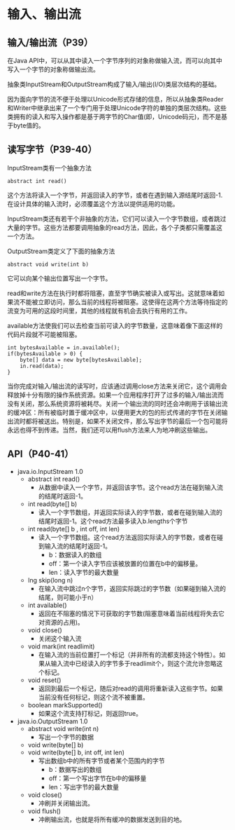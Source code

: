 # 输入、输出流

## 输入/输出流（P39）

在Java API中，可以从其中读入一个字节序列的对象称做输入流，而可以向其中写入一个字节的对象称做输出流。

抽象类InputStream和OutputStream构成了输入/输出\(I/O\)类层次结构的基础。

因为面向字节的流不便于处理以Unicode形式存储的信息，所以从抽象类Reader和Writer中继承出来了一个专门用于处理Unicode字符的单独的类层次结构。这些类拥有的读入和写入操作都是基于两字节的Char值\(即，Unicode码元\)，而不是基于byte值的。

## 读写字节（P39-40）

InputStream类有一个抽象方法

```text
abstract int read()
```

这个方法将读入一个字节，并返回读入的字节，或者在遇到输入源结尾时返回-1.在设计具体的输入流时，必须覆盖这个方法以提供适用的功能。

InputStream类还有若干个非抽象的方法，它们可以读入一个字节数组，或者跳过大量的字节。这些方法都要调用抽象的read方法，因此，各个子类都只需覆盖这一个方法。

OutputStream类定义了下面的抽象方法

```text
abstract void write(int b)
```

它可以向某个输出位置写出一个字节。

read和write方法在执行时都将阻塞，直至字节确实被读入或写出。这就意味着如果流不能被立即访问，那么当前的线程将被阻塞。这使得在这两个方法等待指定的流变为可用的这段时间里，其他的线程就有机会去执行有用的工作。

available方法使我们可以去检查当前可读入的字节数量，这意味着像下面这样的代码片段就不可能被阻塞。

```text
int bytesAvailable = in.available();
if(bytesAvailable > 0) {
    byte[] data = new byte[bytesAvailable];
    in.read(data);
}
```

当你完成对输入/输出流的读写时，应该通过调用close方法来关闭它，这个调用会释放掉十分有限的操作系统资源。如果一个应用程序打开了过多的输入/输出流而没有关闭，那么系统资源将被耗尽。关闭一个输出流的同时还会冲刷用于该输出流的缓冲区：所有被临时置于缓冲区中，以便用更大的包的形式传递的字节在关闭输出流时都将被送出。特别是，如果不关闭文件，那么写出字节的最后一个包可能将永远也得不到传递。当然，我们还可以用flush方法来人为地冲刷这些输出。

## API（P40-41）

* java.io.InputStream 1.0
  * abstract int read\(\)
    * 从数据中读入一个字节，并返回该字节。这个read方法在碰到输入流的结尾时返回-1。
  * int read\(byte\[\] b\)
    * 读入一个字节数组，并返回实际读入的字节数，或者在碰到输入流的结尾时返回-1。这个read方法最多读入b.lengths个字节
  * int read\(byte\[\] b , int off, int len\)
    * 读入一个字节数组。这个read方法返回实际读入的字节数，或者在碰到输入流的结尾时返回-1。
      * b：数据读入的数组
      * off：第一个读入字节应该被放置的位置在b中的偏移量。
      * len：读入字节的最大数量
  * lng skip\(long n\)
    * 在输入流中跳过n个字节，返回实际跳过的字节数（如果碰到输入流的结尾，则可能小于n）
  * int available\(\)
    * 返回在不阻塞的情况下可获取的字节数\(阻塞意味着当前线程将失去它对资源的占用\)。
  * void close\(\)
    * 关闭这个输入流
  * void mark\(int readlimit\)
    * 在输入流的当前位置打一个标记（并非所有的流都支持这个特性）。如果从输入流中已经读入的字节多于readlimit个，则这个流允许忽略这个标记。
  * void reset\(\)
    * 返回到最后一个标记，随后对read的调用将重新读入这些字节。如果当前没有任何标记，则这个流不被重置。
  * boolean markSupported\(\)
    * 如果这个流支持打标记，则返回true。
* java.io.OutputStream 1.0
  * abstract void write\(int n\)
    * 写出一个字节的数据
  * void write\(byte\[\] b\)
  * void write\(byte\[\] b, int off, int len\)
    * 写出数组b中的所有字节或者某个范围内的字节
      * b：数据写出的数组
      * off：第一个写出字节在b中的偏移量
      * len：写出字节的最大数量
  * void close\(\)
    * 冲刷并关闭输出流。
  * void flush\(\)
    * 冲刷输出流，也就是将所有缓冲的数据发送到目的地。

